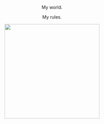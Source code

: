 <p align="center">My world.</p>
<p align="center">My rules.</p>
<p align="center">
  <img src="https://user-images.githubusercontent.com/79895194/117393169-2045de80-af26-11eb-969a-572df99af4e3.jpg" width="300"/>
</p>
